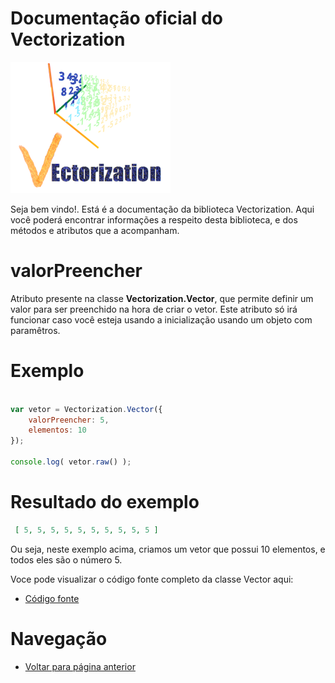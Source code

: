# Documentação oficial do Vectorization
![Logo do projeto](https://github.com/WilliamJardim/Vectorization/blob/main/imagens/logo256x256.png)

Seja bem vindo!. Está é a documentação da biblioteca Vectorization.
Aqui você poderá encontrar informações a respeito desta biblioteca, e dos métodos e atributos que a acompanham.

# valorPreencher
Atributo presente na classe **Vectorization.Vector**, que permite definir um valor para ser preenchido na hora de criar o vetor. Este atributo só irá funcionar caso você esteja usando a inicialização usando um objeto com paramêtros.

# Exemplo 
```javascript

var vetor = Vectorization.Vector({ 
    valorPreencher: 5, 
    elementos: 10 
});

console.log( vetor.raw() );

```

# Resultado do exemplo
```json
 [ 5, 5, 5, 5, 5, 5, 5, 5, 5, 5 ]
```

Ou seja, neste exemplo acima, criamos um vetor que possui 10 elementos, e todos eles são o número 5.

Voce pode visualizar o código fonte completo da classe Vector aqui:
* [Código fonte](https://github.com/WilliamJardim/Vectorization/blob/main/src/Vector.js)

# Navegação
* [Voltar para página anterior](../page.md)